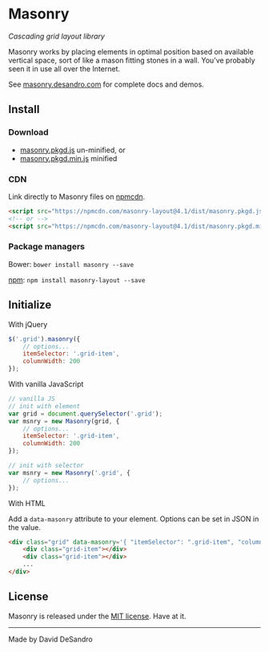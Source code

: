 # Masonry

_Cascading grid layout library_

Masonry works by placing elements in optimal position based on available vertical space, sort of like a mason fitting stones in a wall. You’ve probably seen it in use all over the Internet.

See [masonry.desandro.com](http://masonry.desandro.com) for complete docs and demos.

## Install

### Download

-   [masonry.pkgd.js](https://github.com/desandro/masonry/raw/master/dist/masonry.pkgd.js) un-minified, or
-   [masonry.pkgd.min.js](https://github.com/desandro/masonry/raw/master/dist/masonry.pkgd.min.js) minified

### CDN

Link directly to Masonry files on [npmcdn](https://npmcdn.com/).

```html
<script src="https://npmcdn.com/masonry-layout@4.1/dist/masonry.pkgd.js"></script>
<!-- or -->
<script src="https://npmcdn.com/masonry-layout@4.1/dist/masonry.pkgd.min.js"></script>
```

### Package managers

Bower: `bower install masonry --save`

[npm](https://www.npmjs.com/package/masonry-layout): `npm install masonry-layout --save`

## Initialize

With jQuery

```js
$('.grid').masonry({
    // options...
    itemSelector: '.grid-item',
    columnWidth: 200
});
```

With vanilla JavaScript

```js
// vanilla JS
// init with element
var grid = document.querySelector('.grid');
var msnry = new Masonry(grid, {
    // options...
    itemSelector: '.grid-item',
    columnWidth: 200
});

// init with selector
var msnry = new Masonry('.grid', {
    // options...
});
```

With HTML

Add a `data-masonry` attribute to your element. Options can be set in JSON in the value.

```html
<div class="grid" data-masonry='{ "itemSelector": ".grid-item", "columnWidth": 200 }'>
    <div class="grid-item"></div>
    <div class="grid-item"></div>
    ...
</div>
```

## License

Masonry is released under the [MIT license](http://desandro.mit-license.org). Have at it.

---

Made by David DeSandro
